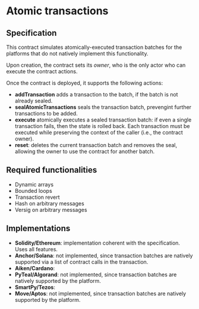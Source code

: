 # Atomic transactions

## Specification

This contract simulates atomically-executed transaction batches for the platforms that do not natively implement this functionality.

Upon creation, the contract sets its *owner*, who is the only actor who can execute the contract actions.

Once the contract is deployed, it supports the following actions:
- **addTransaction** adds a transaction to the batch, if the batch is not already sealed.
- **sealAtomicTransactions** seals the transaction batch, prevengint further transactions to be added.
- **execute** atomically executes a sealed transaction batch: if even a single transaction fails, then the state is rolled back. Each transaction must be executed while preserving the context of the caller (i.e., the contract owner).
- **reset**: deletes the current transaction batch and removes the seal, allowing the owner to use the contract for another batch.

## Required functionalities
- Dynamic arrays
- Bounded loops
- Transaction revert
- Hash on arbitrary messages
- Versig on arbitrary messages

## Implementations
- **Solidity/Ethereum**: implementation coherent with the specification. Uses all features.
- **Anchor/Solana**: not implemented, since transaction batches are natively supported via a list of contract calls in the transaction.
- **Aiken/Cardano**:
- **PyTeal/Algorand**: not implemented, since transaction batches are natively supported by the platform.
- **SmartPy/Tezos**:
- **Move/Aptos**: not implemented, since transaction batches are natively supported by the platform.
